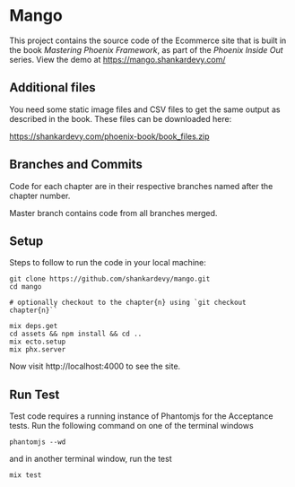 # Mango

This project contains the source code of the Ecommerce site that is built in the book _Mastering Phoenix Framework_,
as part of the _Phoenix Inside Out_ series. View the demo at https://mango.shankardevy.com/

## Additional files
You need some static image files and CSV files to get the same output as described in the book. These files can be downloaded here:

https://shankardevy.com/phoenix-book/book_files.zip

## Branches and Commits

Code for each chapter are in their respective branches named after the chapter number.

Master branch contains code from all branches merged.

## Setup

Steps to follow to run the code in your local machine:

```
git clone https://github.com/shankardevy/mango.git
cd mango

# optionally checkout to the chapter{n} using `git checkout chapter{n}``

mix deps.get
cd assets && npm install && cd ..
mix ecto.setup
mix phx.server
```
Now visit http://localhost:4000 to see the site.


## Run Test

Test code requires a running instance of Phantomjs for the Acceptance tests. Run the following command on one of the terminal windows

```
phantomjs --wd
```

and in another terminal window, run the test

```
mix test
```

